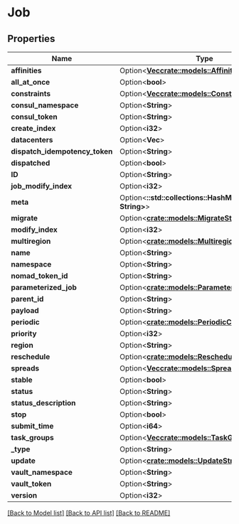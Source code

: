# Job

## Properties

Name | Type | Description | Notes
------------ | ------------- | ------------- | -------------
**affinities** | Option<[**Vec<crate::models::Affinity>**](Affinity.md)> |  | [optional]
**all_at_once** | Option<**bool**> |  | [optional]
**constraints** | Option<[**Vec<crate::models::Constraint>**](Constraint.md)> |  | [optional]
**consul_namespace** | Option<**String**> |  | [optional]
**consul_token** | Option<**String**> |  | [optional]
**create_index** | Option<**i32**> |  | [optional]
**datacenters** | Option<**Vec<String>**> |  | [optional]
**dispatch_idempotency_token** | Option<**String**> |  | [optional]
**dispatched** | Option<**bool**> |  | [optional]
**ID** | Option<**String**> |  | [optional]
**job_modify_index** | Option<**i32**> |  | [optional]
**meta** | Option<**::std::collections::HashMap<String, String>**> |  | [optional]
**migrate** | Option<[**crate::models::MigrateStrategy**](MigrateStrategy.md)> |  | [optional]
**modify_index** | Option<**i32**> |  | [optional]
**multiregion** | Option<[**crate::models::Multiregion**](Multiregion.md)> |  | [optional]
**name** | Option<**String**> |  | [optional]
**namespace** | Option<**String**> |  | [optional]
**nomad_token_id** | Option<**String**> |  | [optional]
**parameterized_job** | Option<[**crate::models::ParameterizedJobConfig**](ParameterizedJobConfig.md)> |  | [optional]
**parent_id** | Option<**String**> |  | [optional]
**payload** | Option<**String**> |  | [optional]
**periodic** | Option<[**crate::models::PeriodicConfig**](PeriodicConfig.md)> |  | [optional]
**priority** | Option<**i32**> |  | [optional]
**region** | Option<**String**> |  | [optional]
**reschedule** | Option<[**crate::models::ReschedulePolicy**](ReschedulePolicy.md)> |  | [optional]
**spreads** | Option<[**Vec<crate::models::Spread>**](Spread.md)> |  | [optional]
**stable** | Option<**bool**> |  | [optional]
**status** | Option<**String**> |  | [optional]
**status_description** | Option<**String**> |  | [optional]
**stop** | Option<**bool**> |  | [optional]
**submit_time** | Option<**i64**> |  | [optional]
**task_groups** | Option<[**Vec<crate::models::TaskGroup>**](TaskGroup.md)> |  | [optional]
**_type** | Option<**String**> |  | [optional]
**update** | Option<[**crate::models::UpdateStrategy**](UpdateStrategy.md)> |  | [optional]
**vault_namespace** | Option<**String**> |  | [optional]
**vault_token** | Option<**String**> |  | [optional]
**version** | Option<**i32**> |  | [optional]

[[Back to Model list]](../README.md#documentation-for-models) [[Back to API list]](../README.md#documentation-for-api-endpoints) [[Back to README]](../README.md)


